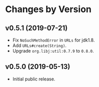 # Changes by Version

## v0.5.1 (2019-07-21)
* Fix `NoSuchMethodError` in `URLs` for jdk1.8.
* Add `URLs#create(String)`.
* Upgrade `org.libj:util:0.7.9` to `0.8.0`.

## v0.5.0 (2019-05-13)
* Initial public release.